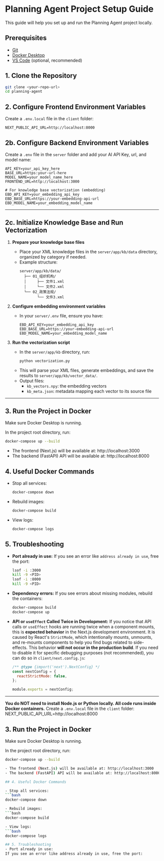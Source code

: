 # Planning Agent Project Setup Guide

This guide will help you set up and run the Planning Agent project locally.

## Prerequisites

- [Git](https://git-scm.com/downloads)
- [Docker Desktop](https://www.docker.com/products/docker-desktop/)
- [VS Code](https://code.visualstudio.com/) (optional, recommended)

## 1. Clone the Repository

```bash
git clone <your-repo-url>
cd planning-agent
```

## 2. Configure Frontend Environment Variables

Create a `.env.local` file in the `client` folder:

```
NEXT_PUBLIC_API_URL=http://localhost:8000
```


## 2b. Configure Backend Environment Variables

Create a `.env` file in the `server` folder and add your AI API Key, url, and model name:

```
API_KEY=your_api_key_here
BASE_URL=https:your-url-here
MODEL_NAME=your_model_name_here
FRONTEND_URL=http://localhost:3000

# For knowledge base vectorization (embedding)
EBD_API_KEY=your_embedding_api_key
EBD_BASE_URL=https://your-embedding-api-url
EBD_MODEL_NAME=your_embedding_model_name
```

---

## 2c. Initialize Knowledge Base and Run Vectorization

1. **Prepare your knowledge base files**
   - Place your XML knowledge files in the `server/app/kb/data` directory, organized by category if needed.
   - Example structure:
     ```
     server/app/kb/data/
       ├── 01_组织机构/
       │     ├── 文件1.xml
       │     └── 文件2.xml
       └── 02_政策法规/
             └── 文件3.xml
     ```

2. **Configure embedding environment variables**
   - In your `server/.env` file, ensure you have:
     ```
     EBD_API_KEY=your_embedding_api_key
     EBD_BASE_URL=https://your-embedding-api-url
     EBD_MODEL_NAME=your_embedding_model_name
     ```

3. **Run the vectorization script**
   - In the `server/app/kb` directory, run:
     ```bash
     python vectorization.py
     ```
   - This will parse your XML files, generate embeddings, and save the results to `server/app/kb/vector_data/`.
   - Output files:
     - `kb_vectors.npy`: the embedding vectors
     - `kb_meta.json`: metadata mapping each vector to its source file

---

## 3. Run the Project in Docker

Make sure Docker Desktop is running.

In the project root directory, run:

```bash
docker-compose up --build
```

- The frontend (Next.js) will be available at: http://localhost:3000
- The backend (FastAPI) API will be available at: http://localhost:8000

## 4. Useful Docker Commands

- Stop all services:
  ```bash
  docker-compose down
  ```
- Rebuild images:
  ```bash
  docker-compose build
  ```
- View logs:
  ```bash
  docker-compose logs
  ```

## 5. Troubleshooting

- **Port already in use:**
  If you see an error like `address already in use`, free the port:
  ```bash
  lsof -i :3000
  kill -9 <PID>
  lsof -i :8000
  kill -9 <PID>
  ```
- **Dependency errors:**
  If you see errors about missing modules, rebuild the containers:
  ```bash
  docker-compose build
  docker-compose up
  ```

- **API or `useEffect` Called Twice in Development:**
  If you notice that API calls or `useEffect` hooks are running twice when a component mounts, this is **expected behavior** in the Next.js development environment. It is caused by React's `StrictMode`, which intentionally mounts, unmounts, and re-mounts components to help you find bugs related to side-effects. This behavior **will not occur in the production build**. If you need to disable it for specific debugging purposes (not recommended), you can do so in `client/next.config.js`:
  ```javascript
  /** @type {import('next').NextConfig} */
  const nextConfig = {
    reactStrictMode: false,
  };

  module.exports = nextConfig;
  ```

---

**You do NOT need to install Node.js or Python locally. All code runs inside Docker containers.**
Create a `.env.local` file in the `client` folder:
NEXT_PUBLIC_API_URL=http://localhost:8000


## 3. Run the Project in Docker

Make sure Docker Desktop is running.

In the project root directory, run:

```bash
docker-compose up --build

- The frontend (Next.js) will be available at: http://localhost:3000
- The backend (FastAPI) API will be available at: http://localhost:8000

## 4. Useful Docker Commands

- Stop all services:
```bash
docker-compose down

- Rebuild images:
```bash
docker-compose build

- View logs:
```bash
docker-compose logs

## 5. Troubleshooting
- Port already in use:
If you see an error like address already in use, free the port: